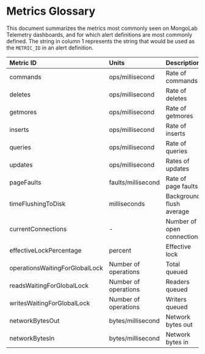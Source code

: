 # Metrics Glossary

This document summarizes the metrics most commonly seen on MongoLab Telemetry dashboards, and for which alert definitions are most commonly defined.
The string in column 1 represents the string that would be used as the `METRIC_ID` in an alert definition.

| Metric ID | Units | Description |
| :--------- | :----- | :----------- |
| commands | ops/millisecond | Rate of commands |
| deletes | ops/millisecond | Rate of deletes |
| getmores | ops/millisecond | Rate of getmores |
| inserts | ops/millisecond | Rate of inserts |
| queries | ops/millisecond | Rate of queries |
| updates | ops/millisecond | Rates of updates |
| pageFaults | faults/millisecond | Rate of page faults |
| timeFlushingToDisk | milliseconds | Background flush average |
| currentConnections | - | Number of open connections |
| effectiveLockPercentage | percent | Effective lock |
| operationsWaitingForGlobalLock | Number of operations | Total queued
| readsWaitingForGlobalLock | Number of operations | Readers queued
| writesWaitingForGlobalLock | Number of operations | Writers queued
| networkBytesOut | bytes/millisecond | Network bytes out
| networkBytesIn | bytes/millisecond | Network bytes in


